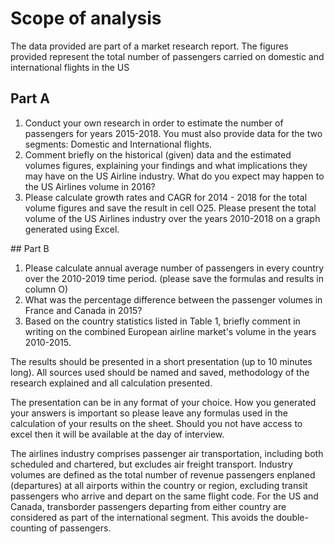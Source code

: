 # Scope of analysis
The data provided are part of a market research report. The figures provided represent the total number of passengers carried on domestic and international flights in the US

## Part A
1. Conduct your own research in order to estimate the number of passengers for years 2015-2018. You must also provide data for the two segments: Domestic and International flights.
2. Comment briefly on the historical (given) data and the estimated volumes figures, explaining your findings and what implications they may have on the US Airline industry. What do you expect may happen to the US Airlines volume in 2016? 
3. Please calculate growth rates and CAGR for 2014 - 2018 for the total volume figures and save the result in cell O25. Please present the total volume of the US Airlines industry over the years 2010-2018 on a graph generated using Excel.
												
## Part B													
1. Please calculate annual average number of passengers in every country over the 2010-2019 time period. (please save the formulas and results in column O)
2. What was the percentage difference between the passenger volumes in France and Canada in 2015?
3. Based on the country statistics listed in Table 1, briefly comment in writing on the combined European airline market's volume in the years 2010-2015.

The results should be presented in a short presentation (up to 10 minutes long). All sources used should be named and saved, methodology of the research explained and all calculation presented. 

The presentation can be in any format of your choice. How you generated your answers is important so please leave any formulas used in the calculation of your results on the sheet. Should you not have access to excel then it will be available at the day of interview. 

The airlines industry comprises passenger air transportation, including both scheduled and chartered, but excludes air freight transport. Industry volumes are defined as the total number of revenue passengers enplaned (departures) at all airports within the country or region, excluding transit passengers who arrive and depart on the same flight code. For the US and Canada, transborder passengers departing from either country are considered as part of the international segment. This avoids the double-counting of passengers. 													
													
													
													
